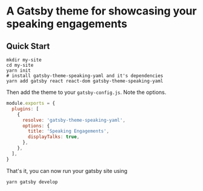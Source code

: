 # A Gatsby theme for showcasing your speaking engagements

## Quick Start

```shell
mkdir my-site
cd my-site
yarn init
# install gatsby-theme-speaking-yaml and it's dependencies
yarn add gatsby react react-dom gatsby-theme-speaking-yaml
```

Then add the theme to your `gatsby-config.js`. Note the options.

```javascript
module.exports = {
  plugins: [
    {
      resolve: 'gatsby-theme-speaking-yaml',
      options: {
        title: 'Speaking Engagements',
        displayTalks: true,
      },
    },
  ],
}
```

That's it, you can now run your gatsby site using

```shell
yarn gatsby develop
```
